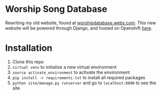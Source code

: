 Worship Song Database
=====================

Rewriting my old website, found at [worshipdatabase.webs.com](http://worshipdatabase.webs.com). This new website will be powered through Django, and hosted on Openshift [here](http://worshipdatabase.info).

Installation
============

1. Clone this repo
1. `virtual venv` to initialize a new virtual environment
1. `source activate_environment` to activate the environment
1. `pip install -r requirements.txt` to install all required packages
1. `python site/manage.py runserver` and go to `localhost:8000` to see the site
